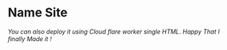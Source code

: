 # Name Site
*You can also deploy it using Cloud flare worker single HTML*.
_Happy That I finally Made it !_
